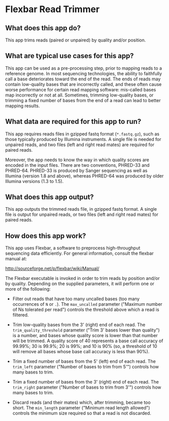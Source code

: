 # Flexbar Read Trimmer

## What does this app do?

This app trims reads (paired or unpaired) by quality and/or position.

## What are typical use cases for this app?

This app can be used as a pre-processing step, prior to mapping reads to a reference genome. In most sequencing technologies,
the ability to faithfully call a base deteriorates toward the end of the read. The ends of reads may contain low-quality
bases that are incorrectly called, and these often cause worse performance for certain read mapping software: mis-called
bases map incorrectly or not at all. Sometimes, trimming low-quality bases, or trimming a fixed number of bases from the
end of a read can lead to better mapping results.

## What data are required for this app to run?

This app requires reads files in gzipped fastq format (`*.fastq.gz`), such as those typically produced by Illumina
instruments. A single file is needed for unpaired reads, and two files (left and right read mates) are required for paired reads.

Moreover, the app needs to know the way in which quality scores are encoded in the input files. There are two conventions,
PHRED-33 and PHRED-64. PHRED-33 is produced by Sanger sequencing as well as Illumina (version 1.8 and above), whereas
PHRED-64 was produced by older Illumina versions (1.3 to 1.5).

## What does this app output?

This app outputs the trimmed reads file, in gzipped fastq format. A single file is output for unpaired reads, or two files
(left and right read mates) for paired reads.

## How does this app work?

This app uses Flexbar, a software to preprocess high-throughput sequencing data efficiently. For general information, consult the flexbar manual at:

http://sourceforge.net/p/flexbar/wiki/Manual/

The Flexbar executable is invoked in order to trim reads by position and/or by quality. Depending on the supplied parameters, it will perform one or more of the following:

- Filter out reads that have too many uncalled bases (too many occurrences of `N` or `.`). The `max_uncalled` parameter ("Maximum number of Ns tolerated per read") controls the threshold above which a read is filtered.

- Trim low-quality bases from the 3' (right) end of each read. The `trim_quality_threshold` parameter ("Trim 3' bases lower than quality") is a number, and bases whose quality score is lower than that number will be trimmed. A quality score of 40 represents a base call accuracy of 99.99%; 30 is 99.9%; 20 is 99%; and 10 is 90% (so, a threshold of 10 will remove all bases whose base call accuracy is less than 90%).

- Trim a fixed number of bases from the 5' (left) end of each read. The `trim_left` parameter ("Number of bases to trim from 5'") controls how many bases to trim.

- Trim a fixed number of bases from the 3' (right) end of each read. The `trim_right` parameter ("Number of bases to trim from 3'") controls how many bases to trim.

- Discard reads (and their mates) which, after trimming, became too short. The `min_length` parameter ("Minimum read length allowed") controls the minimum size required so that a read is not discarded.

